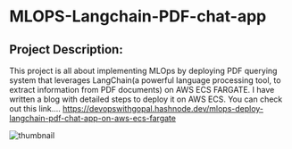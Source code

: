 # MLOPS-Langchain-PDF-chat-app
## Project Description:
This project is all about implementing MLOps by deploying PDF querying system that leverages LangChain(a powerful language processing tool, to extract information from PDF documents) on AWS ECS FARGATE.
I have written a blog with detailed steps to deploy it on AWS ECS. You can check out this link....
https://devopswithgopal.hashnode.dev/mlops-deploy-langchain-pdf-chat-app-on-aws-ecs-fargate


![thumbnail](https://github.com/gopal1gupta/MLOPS-Langchain-PDF-chat-app/assets/84216589/7ee773eb-31d1-45a6-9c43-bedf2377455c)

